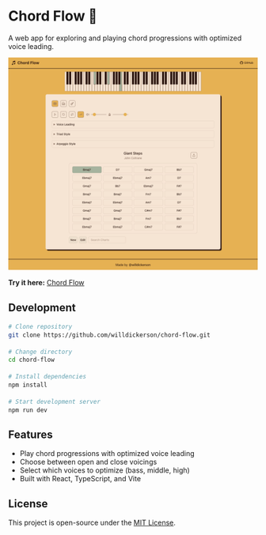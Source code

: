 # Chord Flow 🎵

A web app for exploring and playing chord progressions with optimized voice leading.

![Chord Flow Screenshot](./docs/chord-flow.png)

**Try it here:** [Chord Flow](https://willdickerson.github.io/chord-flow/)

## Development

```bash
# Clone repository
git clone https://github.com/willdickerson/chord-flow.git

# Change directory
cd chord-flow

# Install dependencies
npm install

# Start development server
npm run dev
```

## Features

- Play chord progressions with optimized voice leading
- Choose between open and close voicings
- Select which voices to optimize (bass, middle, high)
- Built with React, TypeScript, and Vite

## License

This project is open-source under the [MIT License](LICENSE).
